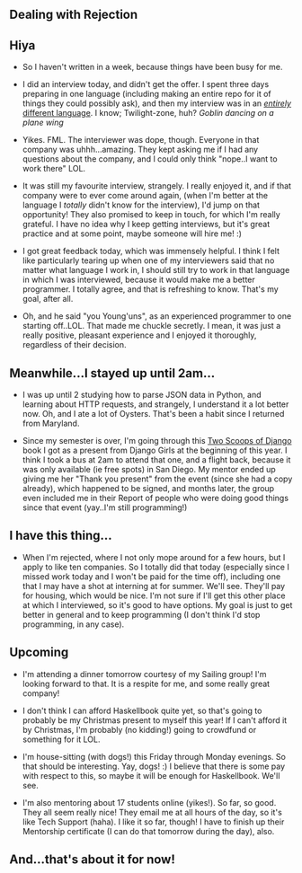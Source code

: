 ## Dealing with Rejection

## Hiya

- So I haven't written in a week, because things have been busy for me. 
- I did an interview today, and didn't get the offer. I spent three days preparing in one language (including making an entire repo
  for it of things they could possibly ask), and then my interview was in an [*entirely* different language](https://esolangs.org/wiki/Hello_world_program_in_esoteric_languages). 
  I know; Twilight-zone, huh? *Goblin dancing on a plane wing*
- Yikes. FML. The interviewer was dope, though. Everyone in that company was uhhh...amazing. They kept asking me if I had any
  questions about the company, and I could only think "nope..I want to work there" LOL. 
- It was still my favourite interview, strangely. I really enjoyed it, and if that company were to ever come around again,
  (when I'm better at the language I *totally* didn't know for the interview), I'd jump on that opportunity! They also 
  promised to keep in touch, for which I'm really grateful. I have no idea why I keep getting interviews, but it's great 
  practice and at some point, maybe someone will hire me! :)
- I got great feedback today, which was immensely helpful. I think I felt like particularly tearing up when one of my interviewers
  said that no matter what language I work in, I should still try to work in that language in which I was interviewed, because 
  it would make me a better programmer. I totally agree, and that is refreshing to know. That's my goal, after all. 
  
- Oh, and he said "you Young'uns", as an experienced programmer to one starting off..LOL. That made me chuckle secretly. 
  I mean, it was just a really positive, pleasant experience and I enjoyed it thoroughly, regardless of their decision. 
  
## Meanwhile...I stayed up until 2am...

- I was up until 2 studying how to parse JSON data in Python, and learning about HTTP requests, and strangely,
  I understand it a lot better now. Oh, and I ate a lot of Oysters. That's been a habit since I returned from Maryland. 
  
- Since my semester is over, I'm going through this [Two Scoops of Django](https://www.twoscoopspress.com/products/two-scoops-of-django-1-11) book I got as a present from Django Girls
  at the beginning of this year. I think I took a bus at 2am to attend that one, and a flight back, because it was 
  only available (ie free spots) in San Diego. My mentor ended up giving me her "Thank you present" from the event
  (since she had a copy already), which happened to be signed, and months later, the group even included me in their 
  Report of people who were doing good things since that event (yay..I'm still programming!)
  
## I have this thing...

- When I'm rejected, where I not only mope around for a few hours, but I apply to like ten companies. So I totally did
  that today (especially since I missed work today and I won't be paid for the time off),
  including one that I may have a shot at interning at for summer. We'll see. They'll pay for housing, which
  would be nice. I'm not sure if I'll get this other place at which I interviewed, so it's good to have options. 
  My goal is just to get better in general and to keep programming (I don't think I'd stop programming, in any case). 
  
## Upcoming

- I'm attending a dinner tomorrow courtesy of my Sailing group! I'm looking forward to that. It is a respite for me, 
  and some really great company!
  
- I don't think I can afford Haskellbook quite yet, so that's going to probably be my Christmas present to myself this year!
  If  I can't afford it by Christmas, I'm probably (no kidding!) going to crowdfund or something for it LOL.

- I'm house-sitting (with dogs!) this Friday through Monday evenings. So that should be interesting. Yay, dogs! :)
  I believe that there is some pay with respect to this, so maybe it will be enough for Haskellbook. We'll see. 

- I'm also mentoring about 17 students online (yikes!). So far, so good. They all seem really nice! They email me 
  at all hours of the day, so it's like Tech Support (haha). I like it so far, though! I have to finish up their 
  Mentorship certificate (I can do that tomorrow during the day), also. 
  
## And...that's about it for now!
  
